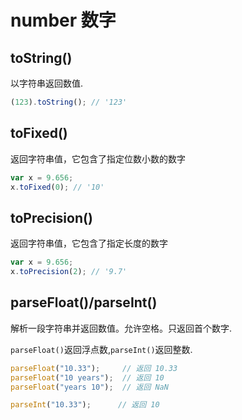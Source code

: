 # number 数字

## toString()
以字符串返回数值.
```js
(123).toString(); // '123'
```
## toFixed()

返回字符串值，它包含了指定位数小数的数字
```js
var x = 9.656;
x.toFixed(0); // '10'
```

## toPrecision()

返回字符串值，它包含了指定长度的数字
```js
var x = 9.656;
x.toPrecision(2); // '9.7'
```

## parseFloat()/parseInt()

解析一段字符串并返回数值。允许空格。只返回首个数字.

`parseFloat()`返回浮点数,`parseInt()`返回整数.
```js
parseFloat("10.33");     // 返回 10.33
parseFloat("10 years");  // 返回 10
parseFloat("years 10");  // 返回 NaN

parseInt("10.33");      // 返回 10
```
